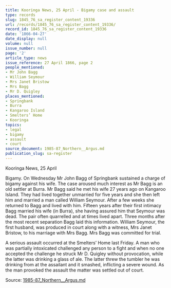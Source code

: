 ```yaml
---
title: Kooringa News, 25 April - Bigamy case and assault
type: records
slug: 1845_76_sa_register_content_19336
url: /records/1845_76_sa_register_content_19336/
record_id: 1845_76_sa_register_content_19336
date: '1866-04-27'
date_display: null
volume: null
issue_number: null
page: '2'
article_type: news
issue_reference: 27 April 1866, page 2
people_mentioned:
- Mr John Bagg
- William Seymour
- Mrs Janet Bristow
- Mrs Bagg
- Mr D. Quigley
places_mentioned:
- Springbank
- Burra
- Kangaroo Island
- Smelters’ Home
- Kooringa
topics:
- legal
- bigamy
- assault
- court
source_document: 1985-87_Northern__Argus.md
publication_slug: sa-register
---
```


Kooringa News, 25 April

Bigamy.  On Wednesday Mr John Bagg of Springbank sustained a charge of bigamy against his wife.  The case aroused much interest as Mr Bagg is an old settler at Burra.  Mr Bagg said he met his wife 27 years ago on Kangaroo Island.  They had lived together unmarried for five years and she then left him and married a man called William Seymour.  After a few weeks she returned to Bagg and lived with him.  Fifteen years after their first intimacy Bagg married his wife (in Burra), she having assured him that Seymour was dead.  The pair often quarrelled and at times lived apart.  Three months after the most recent separation Bagg laid this information.  William Seymour, the first husband, was produced in court along with a witness, Mrs Janet Bristow, to his marriage with Mrs Bagg.  Mrs Bagg was committed for trial.

A serious assault occurred at the Smelters’ Home last Friday.  A man who was partially intoxicated challenged any person to a fight and when no one accepted the challenge he struck Mr D. Quigley without provocation, while the latter was drinking a glass of ale.  The latter threw the tumbler he was drinking from at the assailant and it smashed, inflicting a severe wound.  As the man provoked the assault the matter was settled out of court.

Source: [1985-87_Northern__Argus.md](/downloads/markdown/1985-87_Northern__Argus.md)
